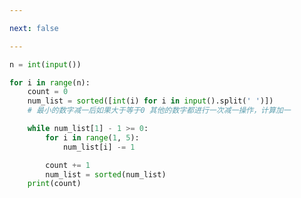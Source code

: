 ```yaml
---

next: false

---
```




<BlogInfo id="1155"/>

```python
n = int(input())

for i in range(n):
    count = 0
    num_list = sorted([int(i) for i in input().split(' ')])
    # 最小的数字减一后如果大于等于0 其他的数字都进行一次减一操作，计算加一

    while num_list[1] - 1 >= 0:
        for i in range(1, 5):
            num_list[i] -= 1

        count += 1
        num_list = sorted(num_list)
    print(count)

```



<ActionBox />
